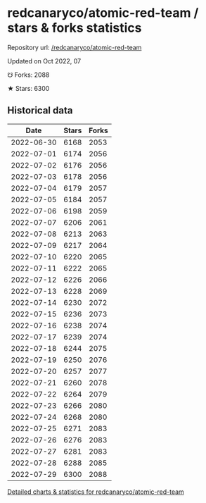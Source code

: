 # redcanaryco/atomic-red-team / stars & forks statistics

Repository url: [/redcanaryco/atomic-red-team](https://github.com/redcanaryco/atomic-red-team)

Updated on Oct 2022, 07

☋ Forks: 2088

★ Stars: 6300

## Historical data
| Date | Stars | Forks |
|------|-------|-------|
| 2022-06-30 | 6168 | 2053 | 
| 2022-07-01 | 6174 | 2056 | 
| 2022-07-02 | 6176 | 2056 | 
| 2022-07-03 | 6178 | 2056 | 
| 2022-07-04 | 6179 | 2057 | 
| 2022-07-05 | 6184 | 2057 | 
| 2022-07-06 | 6198 | 2059 | 
| 2022-07-07 | 6206 | 2061 | 
| 2022-07-08 | 6213 | 2063 | 
| 2022-07-09 | 6217 | 2064 | 
| 2022-07-10 | 6220 | 2065 | 
| 2022-07-11 | 6222 | 2065 | 
| 2022-07-12 | 6226 | 2066 | 
| 2022-07-13 | 6228 | 2069 | 
| 2022-07-14 | 6230 | 2072 | 
| 2022-07-15 | 6236 | 2073 | 
| 2022-07-16 | 6238 | 2074 | 
| 2022-07-17 | 6239 | 2074 | 
| 2022-07-18 | 6244 | 2075 | 
| 2022-07-19 | 6250 | 2076 | 
| 2022-07-20 | 6257 | 2077 | 
| 2022-07-21 | 6260 | 2078 | 
| 2022-07-22 | 6264 | 2079 | 
| 2022-07-23 | 6266 | 2080 | 
| 2022-07-24 | 6268 | 2080 | 
| 2022-07-25 | 6271 | 2083 | 
| 2022-07-26 | 6276 | 2083 | 
| 2022-07-27 | 6281 | 2083 | 
| 2022-07-28 | 6288 | 2085 | 
| 2022-07-29 | 6300 | 2088 | 


[Detailed charts & statistics for redcanaryco/atomic-red-team](https://reviewgithub.com/rep/redcanaryco/atomic-red-team)
